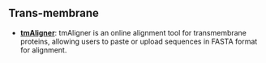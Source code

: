 ## **Trans-membrane**

  - **[tmAligner](http://skuastk.org/tmaligner/)**: tmAligner is an online alignment tool for transmembrane proteins, allowing users to paste or upload sequences in FASTA format for alignment.